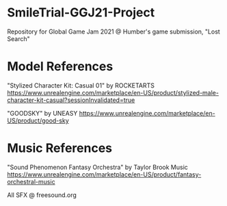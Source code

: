 # SmileTrial-GGJ21-Project
Repository for Global Game Jam 2021 @ Humber's game submission, "Lost Search"

# Model References
"Stylized Character Kit: Casual 01" by ROCKETARTS https://www.unrealengine.com/marketplace/en-US/product/stylized-male-character-kit-casual?sessionInvalidated=true

"GOODSKY" by UNEASY https://www.unrealengine.com/marketplace/en-US/product/good-sky


# Music References

"Sound Phenomenon Fantasy Orchestra" by Taylor Brook Music https://www.unrealengine.com/marketplace/en-US/product/fantasy-orchestral-music


All SFX @ freesound.org  
